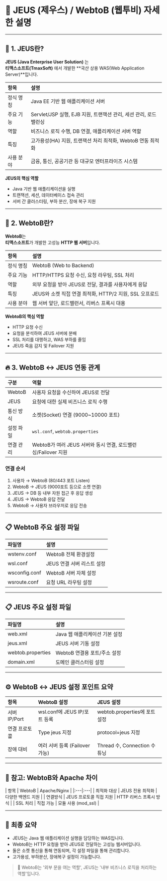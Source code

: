 
# 📘 JEUS (제우스) / WebtoB (웹투비) 자세한 설명

---

## 🧩 1. JEUS란?

**JEUS (Java Enterprise User Solution)** 는  
**티맥스소프트(TmaxSoft)** 에서 개발한 **국산 상용 WAS(Web Application Server)**입니다.

| 항목 | 설명 |
|:---|:---|
| 정식 명칭 | Java EE 기반 웹 애플리케이션 서버 |
| 주요 기능 | Servlet/JSP 실행, EJB 지원, 트랜잭션 관리, 세션 관리, 로드밸런싱 |
| 역할 | 비즈니스 로직 수행, DB 연결, 애플리케이션 서버 역할 |
| 특징 | 고가용성(HA) 지원, 트랜잭션 처리 최적화, WebtoB 연동 최적화 |
| 사용 분야 | 금융, 통신, 공공기관 등 대규모 엔터프라이즈 시스템 |

**JEUS의 핵심 역할**
- Java 기반 웹 애플리케이션을 실행
- 트랜잭션, 세션, 데이터베이스 접속 관리
- 서버 간 클러스터링, 부하 분산, 장애 복구 지원

---

## 🧩 2. WebtoB란?

**WebtoB**는  
**티맥스소프트**가 개발한 고성능 **HTTP 웹 서버**입니다.

| 항목 | 설명 |
|:---|:---|
| 정식 명칭 | WebtoB (Web to Backend) |
| 주요 기능 | HTTP/HTTPS 요청 수신, 요청 라우팅, SSL 처리 |
| 역할 | 외부 요청을 받아 JEUS로 전달, 결과를 사용자에게 응답 |
| 특징 | JEUS와 소켓 직접 연결 최적화, HTTP/2 지원, SSL 오프로드 |
| 사용 분야 | 웹 서버 앞단, 로드밸런서, 리버스 프록시 대용 |

**WebtoB의 핵심 역할**
- HTTP 요청 수신
- 요청을 분석하여 JEUS 서버에 분배
- SSL 처리를 대행하고, WAS 부하를 줄임
- JEUS 죽음 감지 및 Failover 지원

---

## 🔥 3. WebtoB ↔ JEUS 연동 관계

| 구분 | 역할 |
|:---|:---|
| WebtoB | 사용자 요청을 수신하여 JEUS로 전달 |
| JEUS | 요청에 대한 실제 비즈니스 로직 수행 |
| 통신 방식 | 소켓(Socket) 연결 (9000~10000 포트) |
| 설정 파일 | `wsl.conf`, `webtob.properties` |
| 연결 관리 | WebtoB가 여러 JEUS 서버와 동시 연결, 로드밸런싱/Failover 지원 |

### 연결 순서
1. 사용자 → WebtoB (80/443 포트 Listen)
2. WebtoB → JEUS (9000포트 등으로 소켓 연결)
3. JEUS → DB 등 내부 자원 접근 후 응답 생성
4. JEUS → WebtoB 응답 전달
5. WebtoB → 사용자 브라우저로 응답 전송

---

## 📋 WebtoB 주요 설정 파일

| 파일명 | 설명 |
|:---|:---|
| wstenv.conf | WebtoB 전체 환경설정 |
| wsl.conf | JEUS 연결 서버 리스트 설정 |
| wsconfig.conf | WebtoB 서버 자체 설정 |
| wsroute.conf | 요청 URL 라우팅 설정 |

---

## 📋 JEUS 주요 설정 파일

| 파일명 | 설명 |
|:---|:---|
| web.xml | Java 웹 애플리케이션 기본 설정 |
| jeus.xml | JEUS 서버 기동 설정 |
| webtob.properties | WebtoB 연결용 포트/주소 설정 |
| domain.xml | 도메인 클러스터링 설정 |

---

## ⚙️ WebtoB ↔ JEUS 설정 포인트 요약

| 항목 | WebtoB 설정 | JEUS 설정 |
|:---|:---|:---|
| 서버 IP/Port | wsl.conf에 JEUS IP/포트 등록 | webtob.properties에 포트 설정 |
| 연결 프로토콜 | Type jeus 지정 | protocol=jeus 지정 |
| 장애 대비 | 여러 서버 등록 (Failover 가능) | Thread 수, Connection 수 튜닝 |

---

## 🧠 참고: WebtoB와 Apache 차이

| 항목 | WebtoB | Apache/Nginx |
|:---|:---|
| 최적화 대상 | JEUS 전용 최적화 | 다양한 백엔드 지원 |
| 연결방식 | JEUS 프로토콜 직접 지원 | HTTP 리버스 프록시 방식 |
| SSL 처리 | 직접 가능 | 모듈 사용 (mod_ssl) |

---

## 📜 최종 요약

- JEUS는 Java 웹 애플리케이션 실행을 담당하는 WAS입니다.
- WebtoB는 HTTP 요청을 받아 JEUS로 전달하는 고성능 웹서버입니다.
- 둘은 소켓 통신을 통해 연동되며, 각 설정 파일을 통해 관리합니다.
- 고가용성, 부하분산, 장애복구 설정이 가능합니다.

> 🎯 WebtoB는 '외부 문을 여는 역할', JEUS는 '내부 비즈니스 로직을 처리하는 역할'입니다.
